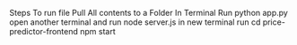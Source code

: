 Steps To run file
Pull All contents to a Folder
In Terminal Run
python app.py
open another terminal and run
node server.js
in new terminal run 
cd price-predictor-frontend
npm start
